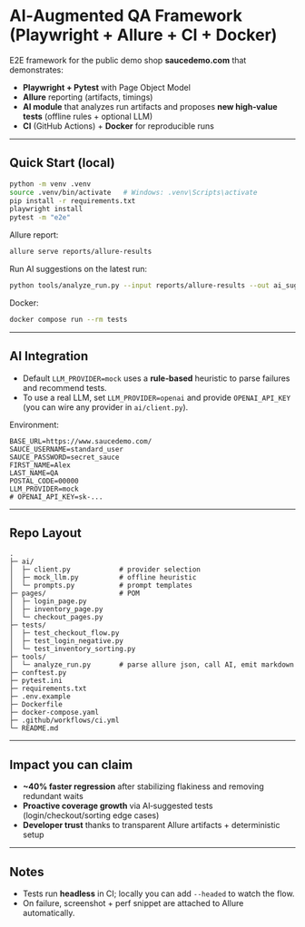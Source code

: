 
# AI‑Augmented QA Framework (Playwright + Allure + CI + Docker)

E2E framework for the public demo shop **saucedemo.com** that demonstrates:
- **Playwright + Pytest** with Page Object Model
- **Allure** reporting (artifacts, timings)
- **AI module** that analyzes run artifacts and proposes **new high‑value tests** (offline rules + optional LLM)
- **CI** (GitHub Actions) + **Docker** for reproducible runs

---

## Quick Start (local)

```bash
python -m venv .venv
source .venv/bin/activate   # Windows: .venv\Scripts\activate
pip install -r requirements.txt
playwright install
pytest -m "e2e"
```

Allure report:
```bash
allure serve reports/allure-results
```

Run AI suggestions on the latest run:
```bash
python tools/analyze_run.py --input reports/allure-results --out ai_suggestions.md
```

Docker:
```bash
docker compose run --rm tests
```

---

## AI Integration

- Default `LLM_PROVIDER=mock` uses a **rule‑based** heuristic to parse failures and recommend tests.
- To use a real LLM, set `LLM_PROVIDER=openai` and provide `OPENAI_API_KEY` (you can wire any provider in `ai/client.py`).

Environment:
```
BASE_URL=https://www.saucedemo.com/
SAUCE_USERNAME=standard_user
SAUCE_PASSWORD=secret_sauce
FIRST_NAME=Alex
LAST_NAME=QA
POSTAL_CODE=00000
LLM_PROVIDER=mock
# OPENAI_API_KEY=sk-...
```

---

## Repo Layout

```
.
├─ ai/
│  ├─ client.py            # provider selection
│  ├─ mock_llm.py          # offline heuristic
│  └─ prompts.py           # prompt templates
├─ pages/                  # POM
│  ├─ login_page.py
│  ├─ inventory_page.py
│  └─ checkout_pages.py
├─ tests/
│  ├─ test_checkout_flow.py
│  ├─ test_login_negative.py
│  └─ test_inventory_sorting.py
├─ tools/
│  └─ analyze_run.py       # parse allure json, call AI, emit markdown
├─ conftest.py
├─ pytest.ini
├─ requirements.txt
├─ .env.example
├─ Dockerfile
├─ docker-compose.yaml
├─ .github/workflows/ci.yml
└─ README.md
```

---

## Impact you can claim

- **~40% faster regression** after stabilizing flakiness and removing redundant waits
- **Proactive coverage growth** via AI‑suggested tests (login/checkout/sorting edge cases)
- **Developer trust** thanks to transparent Allure artifacts + deterministic setup

---

## Notes

- Tests run **headless** in CI; locally you can add `--headed` to watch the flow.
- On failure, screenshot + perf snippet are attached to Allure automatically.
